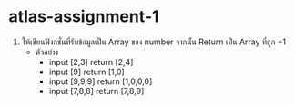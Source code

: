 # atlas-assignment-1

1. ให้เขียนฟังก์ชั่นที่รับข้อมูลเป็น Array ของ number จากนั้น Return เป็น Array ที่ถูก +1 
    * ตัวอย่าง
        * input [2,3] return [2,4]
        * input [9] return [1,0]
        * input [9,9,9] return [1,0,0,0]
        * input [7,8,8] return [7,8,9]
